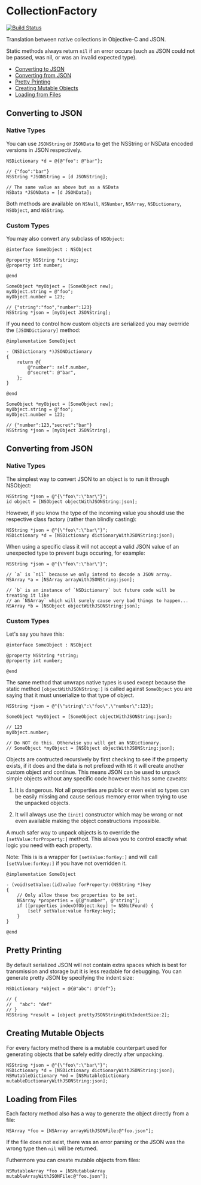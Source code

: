 CollectionFactory
=================

[![Build Status](https://travis-ci.org/elliotchance/CollectionFactory.svg?branch=master)](https://travis-ci.org/elliotchance/CollectionFactory)

Translation between native collections in Objective-C and JSON.

Static methods always return `nil` if an error occurs (such as JSON could not be
passed, was nil, or was an invalid expected type).


* [Converting to JSON](#converting-to-json)
* [Converting from JSON](#converting-from-json)
* [Pretty Printing](#pretty-printing)
* [Creating Mutable Objects](#creating-mutable-objects)
* [Loading from Files](#loading-from-files)


Converting to JSON
------------------

### Native Types

You can use `JSONString` or `JSONData` to get the NSString or NSData encoded
versions in JSON respectively.

```objc
NSDictionary *d = @{@"foo": @"bar"};

// {"foo":"bar"}
NSString *JSONString = [d JSONString];

// The same value as above but as a NSData
NSData *JSONData = [d JSONData];
```

Both methods are available on `NSNull`, `NSNumber`, `NSArray`, `NSDictionary`,
`NSObject`, and `NSString`.

### Custom Types

You may also convert any subclass of `NSObject`:

```objc
@interface SomeObject : NSObject

@property NSString *string;
@property int number;

@end
```

```objc
SomeObject *myObject = [SomeObject new];
myObject.string = @"foo";
myObject.number = 123;

// {"string":"foo","number":123}
NSString *json = [myObject JSONString];
```

If you need to control how custom objects are serialized you may override the
`[JSONDictionary]` method:

```objc
@implementation SomeObject

- (NSDictionary *)JSONDictionary
{
    return @{
        @"number": self.number,
        @"secret": @"bar",
    };
}

@end
```

```objc
SomeObject *myObject = [SomeObject new];
myObject.string = @"foo";
myObject.number = 123;

// {"number":123,"secret":"bar"}
NSString *json = [myObject JSONString];
```

Converting from JSON
--------------------

### Native Types

The simplest way to convert JSON to an object is to run it through NSObject:

```objc
NSString *json = @"{\"foo\":\"bar\"}";
id object = [NSObject objectWithJSONString:json];
```

However, if you know the type of the incoming value you should use the
respective class factory (rather than blindly casting):

```objc
NSString *json = @"{\"foo\":\"bar\"}";
NSDictionary *d = [NSDictionary dictionaryWithJSONString:json];
```

When using a specific class it will not accept a valid JSON value of an
unexpected type to prevent bugs occuring, for example:

```objc
NSString *json = @"{\"foo\":\"bar\"}";

// `a` is `nil` because we only intend to decode a JSON array.
NSArray *a = [NSArray arrayWithJSONString:json];

// `b` is an instance of `NSDictionary` but future code will be treating it like
// an `NSArray` which will surely cause very bad things to happen...
NSArray *b = [NSObject objectWithJSONString:json];
```

### Custom Types

Let's say you have this:

```objc
@interface SomeObject : NSObject

@property NSString *string;
@property int number;

@end
```

The same method that unwraps native types is used except because the static
method `[objectWithJSONString:]` is called against `SomeObject` you are saying
that it must unserialize to that type of object.

```objc
NSString *json = @"{\"string\":\"foo\",\"number\":123};

SomeObject *myObject = [SomeObject objectWithJSONString:json];

// 123
myObject.number;

// Do NOT do this. Otherwise you will get an NSDictionary.
// SomeObject *myObject = [NSObject objectWithJSONString:json];
```

Objects are contructed recursively by first checking to see if the property
exists, if it does and the data is not prefixed with `NS` it will create another
custom object and continue. This means JSON can be used to unpack simple objects
without any specific code however this has some caveats:

  1. It is dangerous. Not all properties are public or even exist so types can
     be easily missing and cause serious memory error when trying to use the
     unpacked objects.

  2. It will always use the `[init]` constructor which may be wrong or not even
     available making the object constructions impossible.

A much safer way to unpack objects is to override the `[setValue:forProperty:]`
method. This allows you to control exactly what logic you need with each
property.

Note: This is is a wrapper for `[setValue:forKey:]` and will call
`[setValue:forKey:]` if you have not overridden it.

```objc
@implementation SomeObject

- (void)setValue:(id)value forProperty:(NSString *)key
{
    // Only allow these two properties to be set.
    NSArray *properties = @[@"number", @"string"];
    if ([properties indexOfObject:key] != NSNotFound) {
        [self setValue:value forKey:key];
    }
}

@end
```

Pretty Printing
---------------

By default serialized JSON will not contain extra spaces which is best for
transmission and storage but it is less readable for debugging. You can generate
pretty JSON by specifying the indent size:

```objc
NSDictionary *object = @{@"abc": @"def"};

// {
//   "abc": "def"
// }
NSString *result = [object prettyJSONStringWithIndentSize:2];
```

Creating Mutable Objects
------------------------

For every factory method there is a mutable counterpart used for generating
objects that be safely editly directly after unpacking.

```objc
NSString *json = @"{\"foo\":\"bar\"}";
NSDictionary *d = [NSDictionary dictionaryWithJSONString:json];
NSMutableDictionary *md = [NSMutableDictionary mutableDictionaryWithJSONString:json];
```

Loading from Files
------------------

Each factory method also has a way to generate the object directly from a file:

```objc
NSArray *foo = [NSArray arrayWithJSONFile:@"foo.json"];
```

If the file does not exist, there was an error parsing or the JSON was the wrong
type then `nil` will be returned.

Futhermore you can create mutable objects from files:

```objc
NSMutableArray *foo = [NSMutableArray mutableArrayWithJSONFile:@"foo.json"];
```
